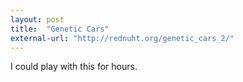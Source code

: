 ```yaml
---
layout: post
title:  "Genetic Cars"
external-url: "http://rednuht.org/genetic_cars_2/"
---
```


I could play with this for hours.